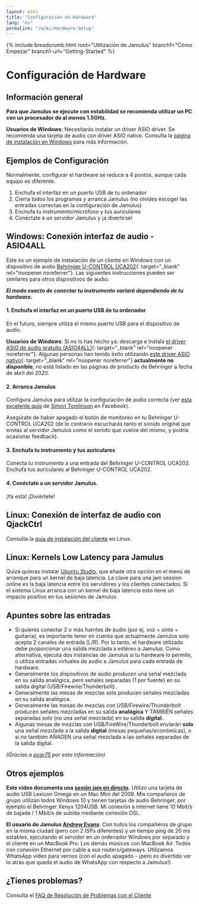 ```yaml
---
layout: wiki
title: "Configuración de Hardware"
lang: "es"
permalink: "/wiki/Hardware-Setup"
---
```


{% include breadcrumb.html root="Utilización de Jamulus" branch1="Cómo Empezar" branch1-url="Getting-Started" %}

# Configuración de Hardware

## Información general

**Para que Jamulus se ejecute con estabilidad se recomienda utilizar un PC con un procesador de al menos 1.5GHz.**

**Usuarios de Windows**: Necesitarás instalar un driver ASIO driver. Se recomienda una tarjeta de audio con driver ASIO nativo. Consulta la [página de instalación en Windows](Installation-for-Windows) para más información.

## Ejemplos de Configuración

Normalmente, configurar el hardware se reduce a 4 puntos, aunque cada equipo es diferente.

1. Enchufa el interfaz en un puerto USB de tu ordenador
2. Cierra todos los programas y arranca Jamulus (no olvides escoger las entradas correctas en la configuración de Jamulus)
3. Enchufa tu instrumento/micrófono y tus auriculares
4. Conéctate a un servidor Jamulus y ¡a divertirse!


## Windows: Conexión interfaz de audio - ASIO4ALL

Este es un ejemplo de instalación de un cliente en Windows con un dispositivo de audio [Behringer U-CONTROL UCA202](https://www.amazon.com/Behringer-U-Phono-UFO202-Audiophile-Interface/dp/B002GHBYZ0){: target="_blank" rel="noopener noreferrer"}.
Las siguientes instrucciones pueden ser similares para otros dispositivos de audio.

_**El modo exacto de conectar tu instrumento variará dependiendo de tu hardware.**_

#### 1. Enchufa el interfaz en un puerto USB de tu ordenador

En el futuro, siempre utiliza el mismo puerto USB para el dispositivo de audio.

**Usuarios de Windows**: Si no lo has hecho ya: descarga e instala [el driver ASIO de audio gratuito (ASIO4ALL)](http://www.asio4all.org){: target="_blank" rel="noopener noreferrer"}. Algunas personas han tenido éxito utilizando [este driver ASIO nativo](http://www.behringerdownload.de/_software/BEHRINGER_2902_X64_2.8.40.zip){: target="_blank" rel="noopener noreferrer"}  __actualmente no disponible__; no está listado en las páginas de producto de Behringer a fecha de abril del 2020.


#### 2. Arranca Jamulus

Configura Jamulus para utilizar la configuración de audio correcta (ver [esta excelente guía](https://www.facebook.com/notes/jamulus-online-musicianssingers-jamming/idiots-guide-to-jamulus-app/510044532903831/) de [Simon Tomlinson](https://www.facebook.com/simon.james.tomlinson?eid=ARBQoY3KcZAtS3pGdLJuqvQTeRSOo4gHdQZT7nNzOt1oPMGgZ4_3GERe-rOyH5PxsSHVYYXjWwcqd71a) en Facebook).

Asegúrate de haber apagado el botón de monitoreo en tu Behringer U-CONTROL UCA202 (de lo contrario escucharás tanto el sonido original que envías al servidor Jamulus como el sonido que vuelve del mismo, y podría ocasionar feedback).

#### 3. Enchufa tu instrumento y tus auriculares

Conecta tu instrumento a una entrada del Behringer U-CONTROL UCA202. Enchufa tus auriculares al Behringer U-CONTROL UCA202.

#### 4. Conéctate a un servidor Jamulus.

 ¡Ya está! ¡Diviértete!


## Linux: Conexión de interfaz de audio con QjackCtrl

Consulta la [guía de instalación del cliente](Installation-for-Linux#configura-jack-con-qjackctl) en Linux.

## Linux: Kernels Low Latency para Jamulus
Quizá quieras instalar [Ubuntu Studio](https://ubuntustudio.org/), que añade otra opción en el menú de arranque para un kernel de baja latencia. La clave para una jam session online es la baja latencia entre los servidores y los clientes conectados. Si el sistema Linux arranca con un kernel de baja latencia esto tiene un impacto positivo en tus sesiones de Jamulus.


## Apuntes sobre las entradas

- Si quieres conectar 2 o más fuentes de audio (por ej. voz + sinte + guitarra), es importante tener en cuenta que actualmente Jamulus solo acepta 2 canales de entrada (L/R). Por lo tanto, el hardware utilizado debe proporcionar una salida mezclada a estéreo a Jamulus. Como alternativa, ejecuta dos instancias de Jamulus si tu hardware lo permite, o utiliza entradas virtuales de audio a Jamulus para cada entrada de hardware.
- Generalmente los dispositivos de audio producen una señal mezclada en su salida analógica, pero señales separadas (1 por fuente) en su salida digital (USB/Firewire/Thunderbolt).
- Generalmente las mesas de mezclas solo producen señales mezcladas en su salida analógica.
- Generalmente las mesas de mezclas con USB/Firewire/Thunderbolt producen señales mezcladas en su salida **analógica** Y TAMBIÉN señales separadas solo (no una señal mezclada) en su salida **digital**.
- Algunas mesas de mezclas con USB/FireWire/Thunderbolt enviarán **solo** una señal mezclada a la salida **digital** (mesas pequeñas/económicas), o si no también AÑADEN una señal mezclada a las señales separadas de la salida digital.

_(Gracias a [pcar75](https://github.com/pcar75) por esta información)_

## Otros ejemplos

**Este vídeo documenta una [sesión jam en directo](https://youtu.be/c8838jS2g3U).** Utilizo una tarjeta de audio USB Lexicon Omega en un Mac Mini del 2009. Mis compañeros de grupo utilizan todos Windows 10 y tienen tarjetas de audio Behringer, por ejemplo el Behringer Xenyx 1204USB. Mi conexión a internet tiene 10 Mbit/s de bajada / 1 Mbit/s de subida mediante conexión DSL.

**El usuario de Jamulus [Andrew Evans](https://sourceforge.net/u/belvario/profile/)**: Con todos los compañeros de grupo en la misma ciudad (pero con 2 ISPs diferentes) y un tiempo ping de 20 ms estables, ejecutando el servidor en un ordenador Windows por separado y el cliente en un MacBook Pro. Los demás músicos con MacBook Air. Todos con conexión Ethernet por cable a sus routers/gateways. Utilizamos WhatsApp video para vernos (con el audio apagado - ¡pero es divertido ver lo atrás que queda el audio de WhatsApp con respecto a Jamulus!)

## ¿Tienes problemas?

Consulta el [FAQ de Resolución de Problemas con el Cliente](Client-Troubleshooting)
